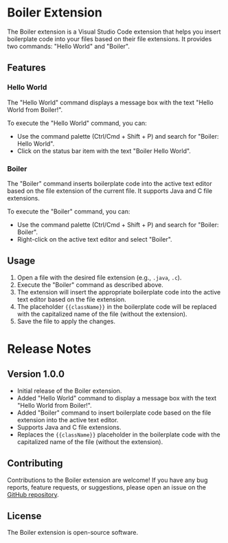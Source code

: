 # Boiler Extension

The Boiler extension is a Visual Studio Code extension that helps you insert boilerplate code into your files based on their file extensions. It provides two commands: "Hello World" and "Boiler".

## Features

### Hello World

The "Hello World" command displays a message box with the text "Hello World from Boiler!".

To execute the "Hello World" command, you can:

- Use the command palette (Ctrl/Cmd + Shift + P) and search for "Boiler: Hello World".
- Click on the status bar item with the text "Boiler Hello World".

### Boiler

The "Boiler" command inserts boilerplate code into the active text editor based on the file extension of the current file. It supports Java and C file extensions.

To execute the "Boiler" command, you can:

- Use the command palette (Ctrl/Cmd + Shift + P) and search for "Boiler: Boiler".
- Right-click on the active text editor and select "Boiler".

## Usage

1. Open a file with the desired file extension (e.g., `.java`, `.c`).
2. Execute the "Boiler" command as described above.
3. The extension will insert the appropriate boilerplate code into the active text editor based on the file extension.
4. The placeholder `{{className}}` in the boilerplate code will be replaced with the capitalized name of the file (without the extension).
5. Save the file to apply the changes.

# Release Notes

## Version 1.0.0

- Initial release of the Boiler extension.
- Added "Hello World" command to display a message box with the text "Hello World from Boiler!".
- Added "Boiler" command to insert boilerplate code based on the file extension into the active text editor.
- Supports Java and C file extensions.
- Replaces the `{{className}}` placeholder in the boilerplate code with the capitalized name of the file (without the extension).


## Contributing

Contributions to the Boiler extension are welcome! If you have any bug reports, feature requests, or suggestions, please open an issue on the [GitHub repository](https://github.com/IzaanAnwar/boiler-vscode.git).

## License

The Boiler extension is open-source software.
